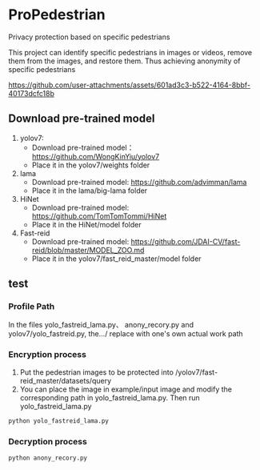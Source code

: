 # ProPedestrian

Privacy protection based on specific pedestrians

This project can identify specific pedestrians in images or videos, remove them from the images, and restore them. Thus achieving anonymity of specific pedestrians


https://github.com/user-attachments/assets/601ad3c3-b522-4164-8bbf-40173dcfc18b



## Download pre-trained model

1. yolov7:
   - Download pre-trained model：https://github.com/WongKinYiu/yolov7
   - Place it in the yolov7/weights folder
2. lama
   - Download pre-trained model: https://github.com/advimman/lama
   - Place it in the lama/big-lama folder
3. HiNet
   - Download pre-trained model: https://github.com/TomTomTommi/HiNet
   - Place it in the HiNet/model folder
4. Fast-reid
   - Download pre-trained model: https://github.com/JDAI-CV/fast-reid/blob/master/MODEL_ZOO.md
   - Place it in the yolov7/fast_reid_master/model folder

## test

### Profile Path

In the files yolo_fastreid_lama.py、 anony_recory.py and yolov7/yolo_fastreid.py, the.../ replace with one's own actual work path

### Encryption process

1. Put the pedestrian images to be protected into /yolov7/fast-reid_master/datasets/query
2. You can place the image in example/input image and modify the corresponding path in yolo_fastreid_lama.py. Then run yolo_fastreid_lama.py

```python
python yolo_fastreid_lama.py
```

### Decryption process

```python
python anony_recory.py
```



